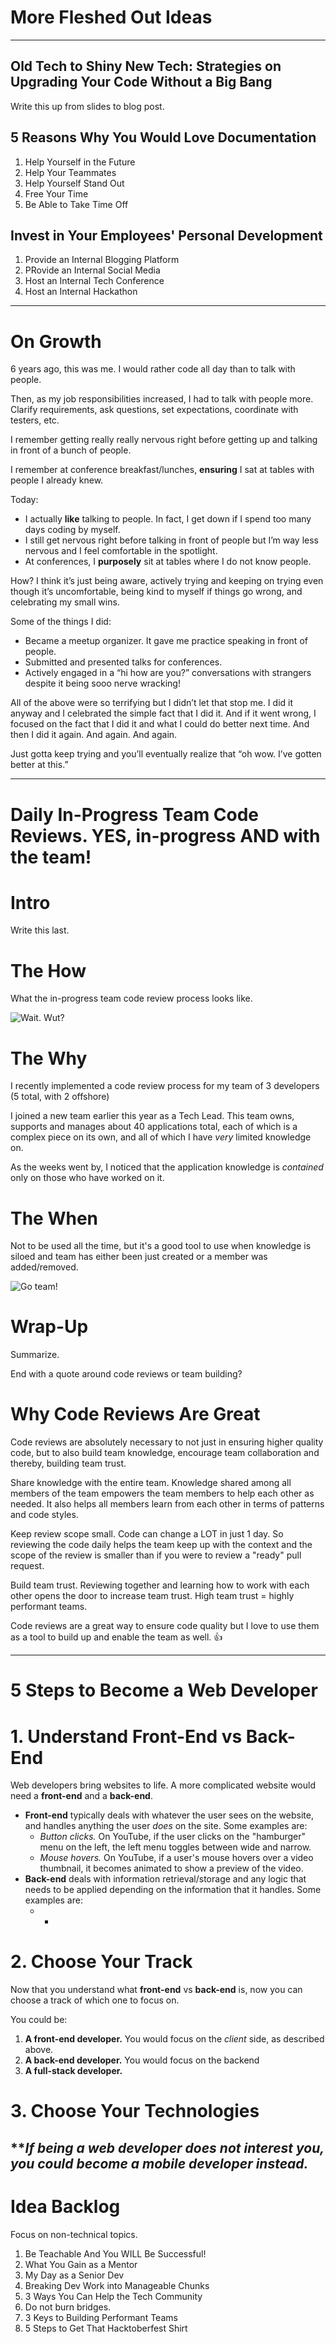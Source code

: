 # More Fleshed Out Ideas

---
 
## Old Tech to Shiny New Tech: Strategies on Upgrading Your Code Without a Big Bang 
Write this up from slides to blog post.

## 5 Reasons Why You Would Love Documentation
1. Help Yourself in the Future
1. Help Your Teammates
1. Help Yourself Stand Out
1. Free Your Time
1. Be Able to Take Time Off

## Invest in Your Employees' Personal Development
1. Provide an Internal Blogging Platform
1. PRovide an Internal Social Media
1. Host an Internal Tech Conference
1. Host an Internal Hackathon
---
# On Growth

6 years ago, this was me. I would rather code all day than to talk with people.

Then, as my job responsibilities increased, I had to talk with people more. Clarify requirements, ask questions, set expectations, coordinate with testers, etc.

I remember getting really really nervous right before getting up and talking in front of a bunch of people.

I remember at conference breakfast/lunches,  **ensuring** I sat at tables with people I already knew.

Today:
* I actually **like** talking to people. In fact, I get down if I spend too many days coding by myself.
* I still get nervous right before talking in front of people but I’m way less nervous and I  feel comfortable in the spotlight.
* At conferences, I **purposely** sit at tables where I do not know people.

How? I think it’s just being aware, actively trying and keeping on trying even though it’s uncomfortable, being kind to myself if things go wrong, and celebrating my small wins.

Some of the things I did:
* Became a meetup organizer. It gave me practice speaking in front of people.
* Submitted and presented talks for conferences.
* Actively engaged in a “hi how are you?” conversations with strangers despite it being sooo nerve wracking!

All of the above were so terrifying but I didn’t let that stop me. I did it anyway and I celebrated the simple fact that I did it. And if it went wrong, I focused on the fact that I did it and what I could do better next time. And then I did it again. And again. And again.

Just gotta keep trying and you’ll eventually realize that “oh wow. I’ve gotten better at this.”

---

# Daily In-Progress Team Code Reviews. YES, in-progress AND with the team!

 <!--Martín Pérez wrote up a fantastic article around how to expedite code reviews, by *scheduling* it as a daily routine, such that it becomes a habit.

{% link https://dev.to/mpermar/the-3pm-code-review-rule-2ppf %}

I :heart: code reviews and have implemented a **daily in-progress team code review** process for my dev team.


{% devcomment gdop %}-->



# Intro

Write this last.

# The How

What the in-progress team code review process looks like.

![Wait. Wut?](https://media.giphy.com/media/QjrrSbYaqgi1q/giphy.gif)

# The Why

I recently implemented a code review process for my team of 3 developers (5 total, with 2 offshore)

I joined a new team earlier this year as a Tech Lead. This team owns, supports and manages about 40 applications total, each of which is a complex piece on its own, and all of which I have *very* limited knowledge on.

As the weeks went by, I noticed that the application knowledge is *contained* only on those who have worked on it. 

# The When

Not to be used all the time, but it's a good tool to use when knowledge is siloed and team has either been just created or a member was added/removed.

![Go team!](https://media.giphy.com/media/3rgXBrLlRs4ZlpnVDO/giphy.gif)

# Wrap-Up

Summarize.

End with a quote around code reviews or team building?

# Why Code Reviews Are Great

Code reviews are absolutely necessary to not just in ensuring higher quality code, but to also build team knowledge, encourage team collaboration and thereby, building team trust.

Share knowledge with the entire team. Knowledge shared among all members of the team empowers the team members to help each other as needed. It also helps all members learn from each other in terms of patterns and code styles.

Keep review scope small. Code can change a LOT in just 1 day. So reviewing the code daily helps the team keep up with the context and the scope of the review is smaller than if you were to review a "ready" pull request.

Build team trust. Reviewing together and learning how to work with each other opens the door to increase team trust. High team trust = highly performant teams.

Code reviews are a great way to ensure code quality but I love to use them as a tool to build up and enable the team as well. 👍

---

# 5 Steps to Become a Web Developer
# 1. Understand Front-End vs Back-End

Web developers bring websites to life. A more complicated website would need a **front-end** and a **back-end**.

* **Front-end** typically deals with whatever the user sees on the website, and handles anything the user *does* on the site. Some examples are:
    * *Button clicks.* On YouTube, if the user clicks on the "hamburger" menu on the left, the left menu toggles between wide and narrow.
    * *Mouse hovers.* On YouTube, if a user's mouse hovers over a video thumbnail, it becomes animated to show a preview of the video.
* **Back-end** deals with information retrieval/storage and any logic that needs to be applied depending on the information that it handles. Some examples are:
    * *


# 2. Choose Your Track

Now that you understand what **front-end** vs **back-end** is, now you can choose a track of which one to focus on.

You could be:
1. **A front-end developer.** You would focus on the *client* side, as described above. 
1. **A back-end developer.** You would focus on the backend
1. **A full-stack developer.**

# 3. Choose Your Technologies




***If being a web developer does not interest you, you could become a mobile developer instead.*
---

# Idea Backlog

Focus on non-technical topics.

1. Be Teachable And You WILL Be Successful!
1. What You Gain as a Mentor
1. My Day as a Senior Dev
1. Breaking Dev Work into Manageable Chunks
1. 3 Ways You Can Help the Tech Community
1. Do not burn bridges.
1. 3 Keys to Building Performant Teams
1. 5 Steps to Get That Hacktoberfest Shirt
